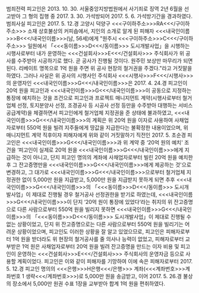 범죄전력
피고인은 2013. 10. 30. 서울중앙지방법원에서 사기죄로 징역 2년 6월을 선고받아 그 형의 집행 중 2017. 3. 30. 가석방되어 2017. 5. 6. 가석방기간을 경과하였다.
범죄사실
피고인은 2017. 5. 12.경 고양시 덕양구 <<<구이하주소>>>RA<<</구이하주소>>> 소재 상호불상의 커피숍에서, 지인의 소개로 알게 된 피해자 <<<내국인이름>>>B<<</내국인이름>>>(남, 56세)에게 "원주시 <<<구이하주소>>>C<<</구이하주소>>> 일원에서 「<<<동이름>>>D<<</동이름>>> 도시개발사업」을 시행하는 시행사로부터 내가 운영하는 <<<건설회사>>>E<<</건설회사>>> 주식회사가 위 공사를 수주받아 시공하기로 했다. 곧 공사가 진행될 것이다. 원주민 보상만 마무리가 되면 된다. 리베이트 명목으로 1억 원을 주면 위 공사 현장의 철거권을 주겠다."라고 거짓말을 하였다.
그러나 사실은 위 공사의 시행사인 주식회사 <<<시행사>>>F<<</시행사>>>의 운영자인 <<<내국인이름>>>G<<</내국인이름>>>은 2017. 4. 24.경 피고인이 20억 원을 피고인과 <<<내국인이름>>>G<<</내국인이름>>>이 공동으로 지정하는 통장에 예치하는 것을 조건으로 피고인과 프로젝트 매니지먼트 계약(시행사로부터 철거업체 선정, 토지분양사 선정, 조경공사 등 시공사 선정 등만을 수주받아 대행하는 서비스 공급계약)을 체결하면서 피고인에게 철거업체 지정권을 준 상태에 불과하였고, <<<내국인이름>>>G<<</내국인이름>>>의 계획은 위 20억 원을 이자로 사용하여 사채업자로부터 550억 원을 빌려 지주들에게 땅값을 지급한다는 불확정한 내용이었으며, 위 매니지먼트 계약 직후이자 피해자에게 위와 같이 거짓말하기 직전인 2017. 5. 초순경 피고인은 <<<내국인이름>>>G<<</내국인이름>>>과 위 계약 중 ‘20억 원의 예치' 조건을 ‘피고인이 실제로 20억 원을 <<<내국인이름>>>G<<</내국인이름>>>에게 지급하는 것이 아니고, 단지 피고인 명의의 계좌에 사채업자로부터 빌린 20억 원을 예치한 후 그 잔고증명만을 <<<내국인이름>>>G<<</내국인이름>>>에게 제공하는 것'으로 변경하고, 그 대가로 <<<내국인이름>>>G<<</내국인이름>>>으로부터 철거업체 지정권한 없이 5,000만 원을 지급받고, 5,000만 원을 지급받지 못하게 되면 추후 <<<내국인이름>>>G<<</내국인이름>>>의 「<<<동이름>>>D<<</동이름>>> 도시개발사업」이 제대로 진행될 경우 철거공사 선정권한을 받기로 하였는데, <<<내국인이름>>>G<<</내국인이름>>>이 단지 ‘20억 원이 통장에 있었다‘라는 취지의 위 잔고증명으로 다른 사람으로부터 550억 원을 빌리지 못하면 <<<내국인이름>>>G<<</내국인이름>>>의 「<<<동이름>>>D<<</동이름>>> 도시개발사업」이 제대로 진행될 수 없는 상황이었고, 단지 위 잔고증명으로는 다른 사람으로부터 550억 원을 빌리기는 어려운 상황이었으며, 피고인도 이러한 상황을 잘 알고 있었으므로, 피고인은 피해자로부터 1억 원을 받더라도 위 현장의 철거공사를 줄 의사나 능력이 없었고, 피해자로부터 교부받은 1억 원은 사채업자로부터 20억 원을 빌려 잔고증명을 만드는 이자 비용 및 피고인이 운영하는 <<<건설회사>>>E<<</건설회사>>> 주식회사의 운영자금 등으로 사용할 계획이었다.
피고인은 이와 같이 피해자를 기망하여 이에 속은 피해자로부터 2017. 5. 12.경 피고인 명의의 <<<은행>>>H은행<<</은행>>> 계좌(<<<계좌번호>>>계좌번호 1 생략<<</계좌번호>>>)로 5,000만 원을 송금받고, 이어 2017. 5. 26.경 불상의 장소에서 5,000만 원권 수표 1장을 교부받아 합계 1억 원을 편취하였다.